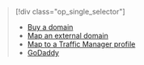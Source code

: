 > [!div class="op_single_selector"]
> 
> * [Buy a domain](../articles/app-service-web/custom-dns-web-site-buydomains-web-app.md)
> * [Map an external domain](../articles/app-service-web/web-sites-custom-domain-name.md)
> * [Map to a Traffic Manager profile](../articles/app-service-web/web-sites-traffic-manager-custom-domain-name.md)
> * [GoDaddy](../articles/app-service-web/web-sites-godaddy-custom-domain-name.md)
> 
> 

